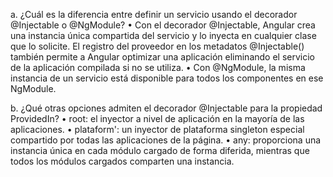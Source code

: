 a. ¿Cuál es la diferencia entre definir un servicio usando el decorador @Injectable o @NgModule?
• Con el decorador @Injectable, Angular crea una instancia única compartida del servicio y lo inyecta en cualquier clase que lo solicite. El registro del proveedor en los metadatos @Injectable() también permite a Angular optimizar una aplicación eliminando el servicio de la aplicación compilada si no se utiliza.
• Con @NgModule, la misma instancia de un servicio está disponible para todos los componentes en ese NgModule.


b. ¿Qué otras opciones admiten el decorador @Injectable para la propiedad ProvidedIn?
• root: el inyector a nivel de aplicación en la mayoría de las aplicaciones.
• plataform': un inyector de plataforma singleton especial compartido por todas las aplicaciones de la página.
• any: proporciona una instancia única en cada módulo cargado de forma diferida, mientras que todos los módulos cargados comparten una instancia.
